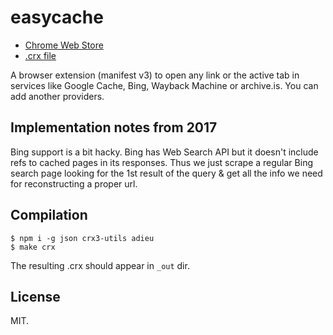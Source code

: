 # easycache

* [Chrome Web Store](https://chromewebstore.google.com/detail/easycache/kcidaidcpfbkemhohngajephodacajbf)
* [.crx file](http://gromnitsky.users.sourceforge.net/js/chrome/)

A browser extension (manifest v3) to open any link or the active tab
in services like Google Cache, Bing, Wayback Machine or
archive.is. You can add another providers.

## Implementation notes from 2017

Bing support is a bit hacky. Bing has Web Search API but it doesn't
include refs to cached pages in its responses. Thus we just scrape a
regular Bing search page looking for the 1st result of the query & get
all the info we need for reconstructing a proper url.

## Compilation

	$ npm i -g json crx3-utils adieu
	$ make crx

The resulting .crx should appear in `_out` dir.

## License

MIT.
